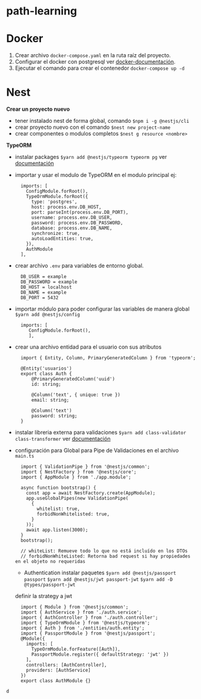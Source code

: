 # path-learning

# Docker
  1. Crear archivo `docker-compose.yaml` en la ruta raíz del proyecto. 
  2. Configurar el docker con postgresql ver [docker-documentación](https://hub.docker.com/_/postgres).
  3. Ejecutar el comando para crear el contenedor `docker-compose up -d`

# Nest
   **Crear un proyecto nuevo**
   * tener instalado nest de forma global, comando `$npm i -g @nestjs/cli`
   * crear proyecto nuevo con el comando `$nest new project-name`
   * crear componentes o modulos completos `$nest g resource <nombre>`
   
   **TypeORM**
   * instalar packages `$yarn add @nestjs/typeorm typeorm pg` ver [documentación](https://docs.nestjs.com/techniques/database#typeorm-integration)
   * importar y usar el modulo de TypeORM en el modulo principal ej:
      ```
        imports: [
          ConfigModule.forRoot(),
          TypeOrmModule.forRoot({
            type: 'postgres',
            host: process.env.DB_HOST,
            port: parseInt(process.env.DB_PORT),
            username: process.env.DB_USER,
            password: process.env.DB_PASSWORD,
            database: process.env.DB_NAME,
            synchronize: true,
            autoLoadEntities: true,
          }),
          AuthModule
        ],
      ```



   * crear archivo `.env` para variables de entorno global.
      ```
        DB_USER = example
        DB_PASSWORD = example
        DB_HOST = localhost
        DB_NAME = example
        DB_PORT = 5432
      ```
   * importar módulo para poder configurar las variables de manera global `$yarn add @nestjs/config`
      ```
        imports: [
           ConfigModule.forRoot(),
           ],
      ```
      
   * crear una archivo entidad para el usuario con sus atributos 
      ```
        import { Entity, Column, PrimaryGeneratedColumn } from 'typeorm';

        @Entity('usuarios')
        export class Auth {
            @PrimaryGeneratedColumn('uuid')
            id: string;

            @Column('text', { unique: true })
            email: string;

            @Column('text')
            password: string;
        }
      ```
   * instalar libreria externa para validaciones `$yarn add class-validator class-transformer` ver [documentación](https://docs.nestjs.com/techniques/validation)
   * configuración para Global para Pipe de Validaciones en el archivo `main.ts`
      ```
        import { ValidationPipe } from '@nestjs/common';
        import { NestFactory } from '@nestjs/core';
        import { AppModule } from './app.module';

        async function bootstrap() {
          const app = await NestFactory.create(AppModule);
          app.useGlobalPipes(new ValidationPipe(
            {
              whitelist: true,
              forbidNonWhitelisted: true,
            }
          ));
          await app.listen(3000);
        }
        bootstrap();
        
        // whiteList: Remueve todo lo que no está incluído en los DTOs
        // forbidNonWhiteListed: Retorna bad request si hay propiedades en el objeto no requeridas
      ```
     * Authentication
      instalar paquetes `$yarn add @nestjs/passport passport`
      `$yarn add @nestjs/jwt passport-jwt`
      `$yarn add -D @types/passport-jwt`
      
      definir la strategy a jwt
        ```
          import { Module } from '@nestjs/common';
          import { AuthService } from './auth.service';
          import { AuthController } from './auth.controller';
          import { TypeOrmModule } from '@nestjs/typeorm';
          import { Auth } from './entities/auth.entity';
          import { PassportModule } from '@nestjs/passport';
          @Module({
            imports: [
              TypeOrmModule.forFeature([Auth]),
              PassportModule.register({ defaultStrategy: 'jwt' })
            ],
            controllers: [AuthController],
            providers: [AuthService]
          })
          export class AuthModule {}
        ```
      

    d
    

   
   
 
   
 
